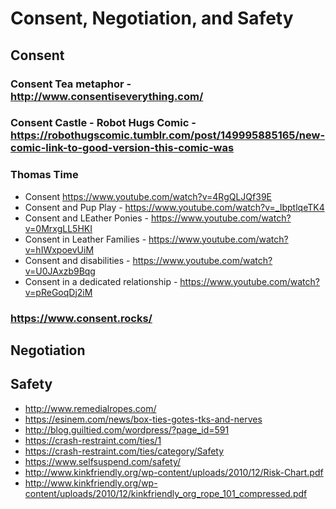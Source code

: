 # Consent, Negotiation, and Safety

## Consent

### Consent Tea metaphor - http://www.consentiseverything.com/

### Consent Castle - Robot Hugs Comic - https://robothugscomic.tumblr.com/post/149995885165/new-comic-link-to-good-version-this-comic-was

### Thomas Time
* Consent https://www.youtube.com/watch?v=4RgQLJQf39E
* Consent and Pup Play - https://www.youtube.com/watch?v=_IbptlqeTK4
* Consent and LEather Ponies - https://www.youtube.com/watch?v=0MrxgLL5HKI
* Consent in Leather Families - https://www.youtube.com/watch?v=hIWxpoevUiM
* Consent and disabilities - https://www.youtube.com/watch?v=U0JAxzb9Bqg
* Consent in a dedicated relationship - https://www.youtube.com/watch?v=pReGoqDj2iM

### https://www.consent.rocks/

## Negotiation


## Safety

* http://www.remedialropes.com/
* https://esinem.com/news/box-ties-gotes-tks-and-nerves
* http://blog.guiltied.com/wordpress/?page_id=591
* https://crash-restraint.com/ties/1
* https://crash-restraint.com/ties/category/Safety
* https://www.selfsuspend.com/safety/
* http://www.kinkfriendly.org/wp-content/uploads/2010/12/Risk-Chart.pdf
* http://www.kinkfriendly.org/wp-content/uploads/2010/12/kinkfriendly_org_rope_101_compressed.pdf
